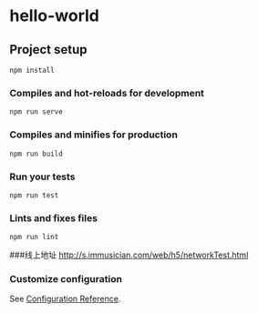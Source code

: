 # hello-world

## Project setup
```
npm install
```

### Compiles and hot-reloads for development
```
npm run serve
```

### Compiles and minifies for production
```
npm run build
```

### Run your tests
```
npm run test
```

### Lints and fixes files
```
npm run lint
```
###线上地址
http://s.immusician.com/web/h5/networkTest.html


### Customize configuration
See [Configuration Reference](https://cli.vuejs.org/config/).
